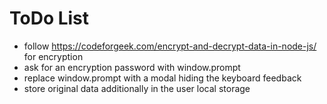 # ToDo List

* follow https://codeforgeek.com/encrypt-and-decrypt-data-in-node-js/ for encryption
* ask for an encryption password with window.prompt
* replace window.prompt with a modal hiding the keyboard feedback
* store original data additionally in the user local storage
